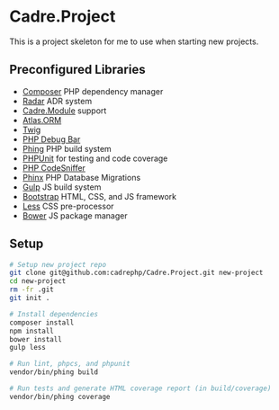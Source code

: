 # Cadre.Project

This is a project skeleton for me to use when starting new projects.

## Preconfigured Libraries

- [Composer](https://getcomposer.org/) PHP dependency manager
- [Radar](https://github.com/radarphp/Radar.Project) ADR system
- [Cadre.Module](https://github.com/cadrephp/Cadre.Module) support
- [Atlas.ORM](https://github.com/atlasphp/Atlas.Orm)
- [Twig](http://twig.sensiolabs.org/)
- [PHP Debug Bar](http://phpdebugbar.com/)
- [Phing](https://www.phing.info/) PHP build system
- [PHPUnit](https://phpunit.de/) for testing and code coverage
- [PHP CodeSniffer](https://github.com/squizlabs/PHP_CodeSniffer)
- [Phinx](https://phinx.org/) PHP Database Migrations
- [Gulp](http://gulpjs.com/) JS build system
- [Bootstrap](http://getbootstrap.com/) HTML, CSS, and JS framework
- [Less](http://lesscss.org/) CSS pre-processor
- [Bower](https://bower.io/) JS package manager

## Setup

```bash
# Setup new project repo
git clone git@github.com:cadrephp/Cadre.Project.git new-project
cd new-project
rm -fr .git
git init .

# Install dependencies
composer install
npm install
bower install
gulp less

# Run lint, phpcs, and phpunit
vendor/bin/phing build

# Run tests and generate HTML coverage report (in build/coverage)
vendor/bin/phing coverage
```
